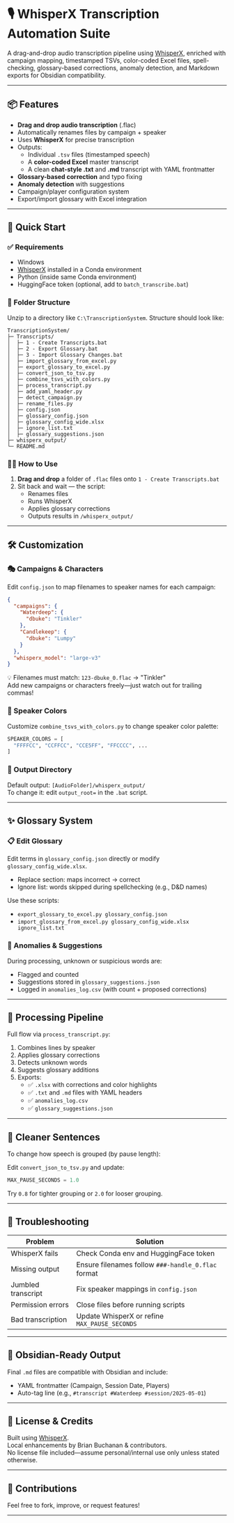 # 🎙️ WhisperX Transcription Automation Suite

A drag-and-drop audio transcription pipeline using [WhisperX](https://github.com/m-bain/whisperx), enriched with campaign mapping, timestamped TSVs, color-coded Excel files, spell-checking, glossary-based corrections, anomaly detection, and Markdown exports for Obsidian compatibility.

---

## 📦 Features

- **Drag and drop audio transcription** (.flac)
- Automatically renames files by campaign + speaker
- Uses **WhisperX** for precise transcription
- Outputs:
  - Individual `.tsv` files (timestamped speech)
  - A **color-coded Excel** master transcript
  - A clean **chat-style .txt** and **.md** transcript with YAML frontmatter
- **Glossary-based correction** and typo fixing
- **Anomaly detection** with suggestions
- Campaign/player configuration system
- Export/import glossary with Excel integration

---

## 🚀 Quick Start

### ✅ Requirements

- Windows
- [WhisperX](https://github.com/m-bain/whisperx) installed in a Conda environment
- Python (inside same Conda environment)
- HuggingFace token (optional, add to `batch_transcribe.bat`)

### 📁 Folder Structure

Unzip to a directory like `C:\TranscriptionSystem`. Structure should look like:

```
TranscriptionSystem/
├─ Transcripts/
│  ├─ 1 - Create Transcripts.bat
│  ├─ 2 - Export Glossary.bat
│  ├─ 3 - Import Glossary Changes.bat
│  ├─ import_glossary_from_excel.py
│  ├─ export_glossary_to_excel.py
│  ├─ convert_json_to_tsv.py
│  ├─ combine_tsvs_with_colors.py
│  ├─ process_transcript.py
│  ├─ add_yaml_header.py
│  ├─ detect_campaign.py
│  ├─ rename_files.py
│  ├─ config.json
│  ├─ glossary_config.json
│  ├─ glossary_config_wide.xlsx
│  ├─ ignore_list.txt
│  ├─ glossary_suggestions.json
├─ whisperx_output/
└─ README.md
```

### 🏃‍♂️ How to Use

1. **Drag and drop** a folder of `.flac` files onto `1 - Create Transcripts.bat`
2. Sit back and wait — the script:
   - Renames files
   - Runs WhisperX
   - Applies glossary corrections
   - Outputs results in `/whisperx_output/`

---

## 🛠 Customization

### 🎭 Campaigns & Characters

Edit `config.json` to map filenames to speaker names for each campaign:

```json
{
  "campaigns": {
    "Waterdeep": {
      "dbuke": "Tinkler"
    },
    "Candlekeep": {
      "dbuke": "Lumpy"
    }
  },
  "whisperx_model": "large-v3"
}
```

💡 Filenames must match: `123-dbuke_0.flac` → "Tinkler"  
Add new campaigns or characters freely—just watch out for trailing commas!

### 🎨 Speaker Colors

Customize `combine_tsvs_with_colors.py` to change speaker color palette:

```python
SPEAKER_COLORS = [
  "FFFFCC", "CCFFCC", "CCE5FF", "FFCCCC", ...
]
```

### 📂 Output Directory

Default output: `[AudioFolder]/whisperx_output/`  
To change it: edit `output_root=` in the `.bat` script.

---

## ✨ Glossary System

### 📋 Edit Glossary

Edit terms in `glossary_config.json` directly or modify `glossary_config_wide.xlsx`.

- Replace section: maps incorrect → correct
- Ignore list: words skipped during spellchecking (e.g., D&D names)

Use these scripts:

- `export_glossary_to_excel.py glossary_config.json`
- `import_glossary_from_excel.py glossary_config_wide.xlsx ignore_list.txt`

### 📌 Anomalies & Suggestions

During processing, unknown or suspicious words are:

- Flagged and counted
- Suggestions stored in `glossary_suggestions.json`
- Logged in `anomalies_log.csv` (with count + proposed corrections)

---

## 🧠 Processing Pipeline

Full flow via `process_transcript.py`:

1. Combines lines by speaker
2. Applies glossary corrections
3. Detects unknown words
4. Suggests glossary additions
5. Exports:
   - ✅ `.xlsx` with corrections and color highlights
   - ✅ `.txt` and `.md` files with YAML headers
   - ✅ `anomalies_log.csv`
   - ✅ `glossary_suggestions.json`

---

## 🧼 Cleaner Sentences

To change how speech is grouped (by pause length):

Edit `convert_json_to_tsv.py` and update:

```python
MAX_PAUSE_SECONDS = 1.0
```

Try `0.8` for tighter grouping or `2.0` for looser grouping.

---

## 🧪 Troubleshooting

| Problem              | Solution                                                  |
|----------------------|-----------------------------------------------------------|
| WhisperX fails       | Check Conda env and HuggingFace token                     |
| Missing output       | Ensure filenames follow `###-handle_0.flac` format        |
| Jumbled transcript   | Fix speaker mappings in `config.json`                     |
| Permission errors    | Close files before running scripts                        |
| Bad transcription    | Update WhisperX or refine `MAX_PAUSE_SECONDS`             |

---

## 🧙 Obsidian-Ready Output

Final `.md` files are compatible with Obsidian and include:

- YAML frontmatter (Campaign, Session Date, Players)
- Auto-tag line (e.g., `#transcript #Waterdeep #session/2025-05-01`)

---

## 🧾 License & Credits

Built using [WhisperX](https://github.com/m-bain/whisperx).  
Local enhancements by Brian Buchanan & contributors.  
No license file included—assume personal/internal use only unless stated otherwise.

---

## 📣 Contributions

Feel free to fork, improve, or request features!

---
